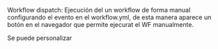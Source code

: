 Workflow dispatch: Ejecución del un workflow de forma manual configurando el evento en el workflow.yml, de esta manera aparece un botón en el navegador que permite ejecurat el WF manualmente.

<!-- 
on: workflow_dispatch
 -->

Se puede personalizar

<!-- 
on: workflow_dispatch
    inputs:
        test:
            description: 'test'
            required: true
            default: 'test'
 -->
